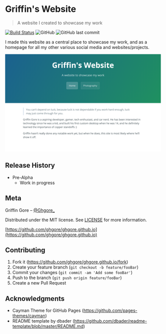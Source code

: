 # Griffin's Website
> A website I created to showcase my work

[![Build Status](https://travis-ci.com/Ghgore/ghgore.github.io.svg?branch=master)](https://travis-ci.com/Ghgore/ghgore.github.io)
![GitHub](https://img.shields.io/github/license/ghgore/ghgore.github.io.svg)
![GitHub last commit](https://img.shields.io/github/last-commit/ghgore/ghgore.github.io.svg)

I made this website as a central place to showcase my work, and as a homepage for all my other various social media and websites/projects. 

![](/assets/images/thumbnail.png)

## Release History

* Pre-Alpha
    * Work in progress

## Meta

Griffin Gore – [@Ghgore_](https://twitter.com/Ghgore_)

Distributed under the MIT license. See [LICENSE](https://github.com/Ghgore/ghgore.github.io/blob/master/LICENSE) for more information.

[https://github.com/ghgore/ghgore.github.io](https://github.com/ghgore/ghgore.github.io)

## Contributing

1. Fork it (<https://github.com/ghgore/ghgore.github.io/fork>)
2. Create your feature branch (`git checkout -b feature/fooBar`)
3. Commit your changes (`git commit -am 'Add some fooBar'`)
4. Push to the branch (`git push origin feature/fooBar`)
5. Create a new Pull Request

## Acknowledgments

* Cayman Theme for GitHub Pages (https://github.com/pages-themes/cayman)
* README template by dbader (https://github.com/dbader/readme-template/blob/master/README.md)

<!-- Markdown link & img dfn's -->
[wiki]: https://github.com/yourname/yourproject/wiki